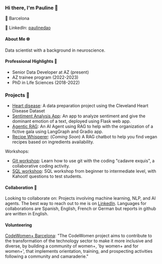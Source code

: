 ### Hi there, I'm Pauline 👋

📍 Barcelona

🔗 LinkedIn: [paulinedao](https://www.linkedin.com/in/pauline-dao)


#### About Me 🌐

Data scientist with a background in neuroscience.


#### Professional Highlights 🌟
- Senior Data Developer at AZ (present)
- AZ trainee program (2022-2023)
- PhD in Life Sciences (2018-2022)

### Projects 📖
- [Heart disease](https://github.com/paulinedao/heart_disease): A data preparation project using the Cleveland Heart Disease Dataset
- [Sentiment Analysis App](https://github.com/paulinedao/sentiment_analysis_app): An app to analyze sentiment and give the dominant emotion of a text, deployed using Flask web app.
- [Agentic RAG](https://huggingface.co/spaces/paulinedao/agentic_RAG/tree/main): An AI Agent using RAG to help with the organization of a fictive gala using LangGraph and Gradio app.
- [Recipe Whisperer](https://github.com/paulinedao/recipe-whisperer): (*Coming Soon*) A RAG chatbot to help you find vegan recipes based on ingredients availability. 


Workshops:
- [Git workshop](https://github.com/paulinedao/git-workshop): Learn how to use git with the coding "cadavre exquis", a collaborative coding activity.
- [SQL workshop](https://github.com/YaniaNada/SQL-workshop_data_preparation): SQL workshop from beginner to intermediate level, with Kahoot! questions to test students.

  
#### Collaboration 👯
Looking to collaborate on: Projects involving machine learning, NLP, and AI agents.
The best way to reach out to me is on [LinkedIn](https://www.linkedin.com/in/pauline-dao). 
Languages for collaborations are Spanish, English, French or German but reports in github are written in English. 


#### Volunteering 
[CodeWomen+ Barcelona](https://codewomen.plus/en/): 
"The CodeWomen project aims to contribute to the transformation of the technology sector to make it more inclusive and diverse, by building a community of women+, 'by women+ and for women+', that implements orientation, training, and prospecting activities following a community and camaraderie."


  
